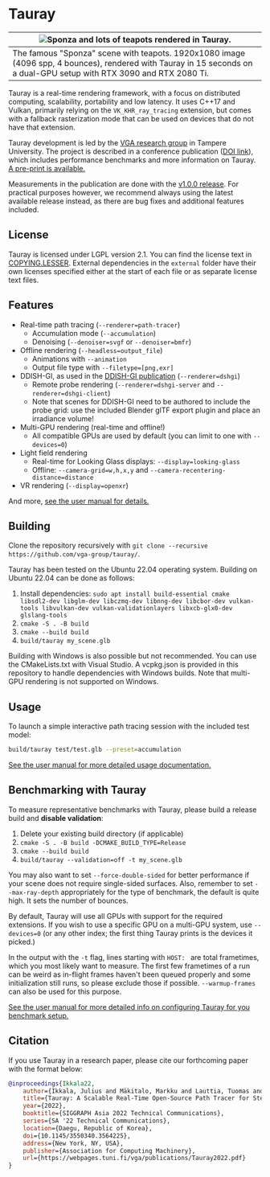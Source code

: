 Tauray
=======

|![Sponza and lots of teapots rendered in Tauray.](docs/images/teapot_sponza.png)                                                                          |
|----------------------------------------------------------------------------------------------------------------------------------------------------------|
| The famous "Sponza" scene with teapots. 1920x1080 image (4096 spp, 4 bounces), rendered with Tauray in 15 seconds on a dual-GPU setup with RTX 3090 and RTX 2080 Ti. |

Tauray is a real-time rendering framework, with a focus on distributed computing, scalability,
portability and low latency. It uses C++17 and Vulkan, primarily relying on the `VK_KHR_ray_tracing`
extension, but comes with a fallback rasterization mode that can be used on devices that
do not have that extension.

Tauray development is led by the [VGA research group](https://webpages.tuni.fi/vga/)
in Tampere University. The project is described in a conference publication ([DOI link](https://doi.org/10.1145/3550340.3564225)),
which includes performance benchmarks and more information on Tauray.
[A pre-print is available.](https://webpages.tuni.fi/vga/publications/Tauray2022.pdf)

Measurements in the publication are done with the [v1.0.0 release](https://github.com/vga-group/tauray/releases/tag/v1.0.0).
For practical purposes however, we recommend always using the latest available
release instead, as there are bug fixes and additional features included.

## License

Tauray is licensed under LGPL version 2.1. You can find the license text in
[COPYING.LESSER](COPYING.LESSER). External dependencies in the `external`
folder have their own licenses specified either at the start of each file or as
separate license text files.

## Features

- Real-time path tracing (`--renderer=path-tracer`)
  - Accumulation mode (`--accumulation`)
  - Denoising (`--denoiser=svgf` or `--denoiser=bmfr`)
- Offline rendering (`--headless=output_file`)
  - Animations with `--animation`
  - Output file type with `--filetype=[png,exr]`
- DDISH-GI, as used in the [DDISH-GI publication](https://doi.org/10.1007/978-3-030-89029-2_34) (`--renderer=dshgi`)
  - Remote probe rendering (`--renderer=dshgi-server` and `--renderer=dshgi-client`)
  - Note that scenes for DDISH-GI need to be authored to include the probe grid:
    use the included Blender glTF export plugin and place an irradiance volume!
- Multi-GPU rendering (real-time and offline!)
  - All compatible GPUs are used by default (you can limit to one with `--devices=0`)
- Light field rendering
  - Real-time for Looking Glass displays: `--display=looking-glass`
  - Offline: `--camera-grid=w,h,x,y` and `--camera-recentering-distance=distance`
- VR rendering (`--display=openxr`)

And more, [see the user manual for details.](docs/tauray_user_manual.pdf)

## Building

Clone the repository recursively with
`git clone --recursive https://github.com/vga-group/tauray/`.

Tauray has been tested on the Ubuntu 22.04 operating system. Building on Ubuntu
22.04 can be done as follows:

1. Install dependencies: `sudo apt install build-essential cmake libsdl2-dev libglm-dev libczmq-dev libnng-dev libcbor-dev vulkan-tools libvulkan-dev vulkan-validationlayers libxcb-glx0-dev glslang-tools`
2. `cmake -S . -B build`
3. `cmake --build build`
4. `build/tauray my_scene.glb`

Building with Windows is also possible but not recommended. You can use the
CMakeLists.txt with Visual Studio. A vcpkg.json is provided in this repository
to handle dependencies with Windows builds. Note that multi-GPU rendering is not
supported on Windows.

## Usage

To launch a simple interactive path tracing session with the included test model:

```bash
build/tauray test/test.glb --preset=accumulation
```

[See the user manual for more detailed usage documentation.](docs/tauray_user_manual.pdf)

## Benchmarking with Tauray

To measure representative benchmarks with Tauray, please build a release build
and **disable validation**:

1. Delete your existing build directory (if applicable)
2. `cmake -S . -B build -DCMAKE_BUILD_TYPE=Release`
3. `cmake --build build`
4. `build/tauray --validation=off -t my_scene.glb`

You may also want to set `--force-double-sided` for better performance if your
scene does not require single-sided surfaces. Also, remember to set
`--max-ray-depth` appropriately for the type of benchmark, the default is quite
high. It sets the number of bounces.

By default, Tauray will use all GPUs with support for the required extensions.
If you wish to use a specific GPU on a multi-GPU system, use `--devices=0` (or
any other index; the first thing Tauray prints is the devices it picked.)

In the output with the `-t` flag, lines starting with `HOST: ` are total
frametimes, which you most likely want to measure. The first few frametimes of
a run can be weird as in-flight frames haven't been queued properly and some
initialization still runs, so please exclude those if possible.
`--warmup-frames` can also be used for this purpose.

[See the user manual for more detailed info on configuring Tauray for you benchmark setup.](docs/tauray_user_manual.pdf)

## Citation

If you use Tauray in a research paper, please cite our forthcoming paper with the
format below:

```bibtex
@inproceedings{Ikkala22,
    author={Ikkala, Julius and Mäkitalo, Markku and Lauttia, Tuomas and Leria, Erwan and Jääskeläinen, Pekka},
    title={Tauray: A Scalable Real-Time Open-Source Path Tracer for Stereo and Light Field Displays},
    year={2022},
    booktitle={SIGGRAPH Asia 2022 Technical Communications},
    series={SA '22 Technical Communications},
    location={Daegu, Republic of Korea},
    doi={10.1145/3550340.3564225},
    address={New York, NY, USA},
    publisher={Association for Computing Machinery},
    url={https://webpages.tuni.fi/vga/publications/Tauray2022.pdf}
}
```
